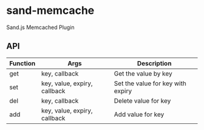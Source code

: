 # sand-memcache
Sand.js Memcached Plugin

## API

| Function | Args | Description |
| -------- | ---- |----------- |
| get | key, callback | Get the value by key |
| set | key, value, expiry, callback | Set the value for key with expiry |
| del | key, callback | Delete value for key |
| add | key, value, expiry, callback | Add value for key |

